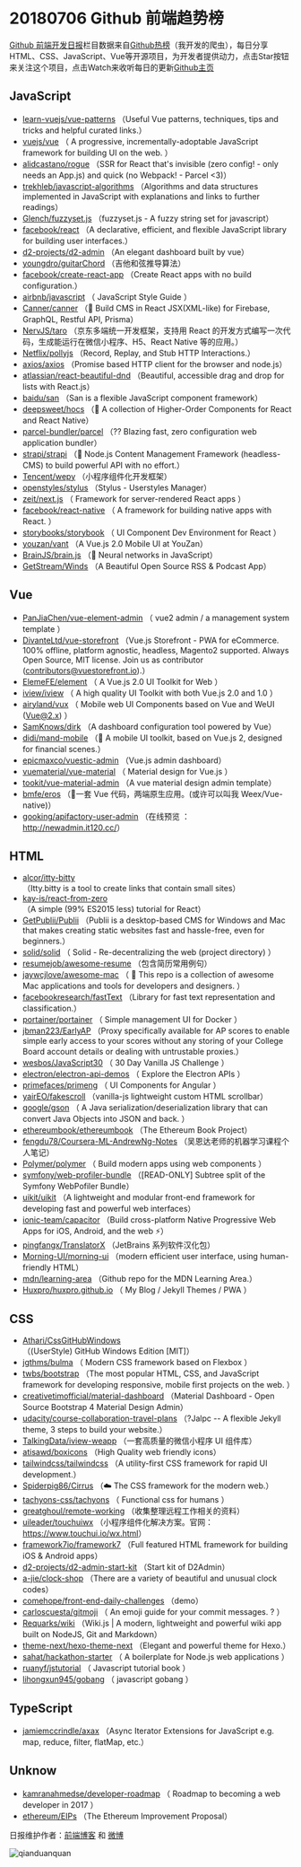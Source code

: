 # 20180706 Github 前端趋势榜

[Github 前端开发日报](http://caibaojian.com/c/news)栏目数据来自[Github热榜](http://news.caibaojian.com/)（我开发的爬虫），每日分享HTML、CSS、JavaScript、Vue等开源项目，为开发者提供动力，点击Star按钮来关注这个项目，点击Watch来收听每日的更新[Github主页](https://github.com/kujian/githubTrending)
## JavaScript

* [learn-vuejs/vue-patterns](https://github.com/learn-vuejs/vue-patterns) （Useful Vue patterns, techniques, tips and tricks and helpful curated links.）
* [vuejs/vue](https://github.com/vuejs/vue) （
        A progressive, incrementally-adoptable JavaScript framework for building UI on the web.
      ）
* [alidcastano/rogue](https://github.com/alidcastano/rogue) （SSR for React that's invisible (zero config! - only needs an App.js) and quick (no Webpack! - Parcel &lt;3)）
* [trekhleb/javascript-algorithms](https://github.com/trekhleb/javascript-algorithms) （Algorithms and data structures implemented in JavaScript with explanations and links to further readings）
* [Glench/fuzzyset.js](https://github.com/Glench/fuzzyset.js) （fuzzyset.js - A fuzzy string set for javascript）
* [facebook/react](https://github.com/facebook/react) （A declarative, efficient, and flexible JavaScript library for building user interfaces.）
* [d2-projects/d2-admin](https://github.com/d2-projects/d2-admin) （An elegant dashboard built by vue）
* [youngdro/guitarChord](https://github.com/youngdro/guitarChord) （吉他和弦推导算法）
* [facebook/create-react-app](https://github.com/facebook/create-react-app) （Create React apps with no build configuration.）
* [airbnb/javascript](https://github.com/airbnb/javascript) （
        JavaScript Style Guide
      ）
* [Canner/canner](https://github.com/Canner/canner) （📡 Build CMS in React JSX(XML-like) for Firebase, GraphQL, Restful API, Prisma）
* [NervJS/taro](https://github.com/NervJS/taro) （京东多端统一开发框架，支持用 React 的开发方式编写一次代码，生成能运行在微信小程序、H5、React Native 等的应用。）
* [Netflix/pollyjs](https://github.com/Netflix/pollyjs) （Record, Replay, and Stub HTTP Interactions.）
* [axios/axios](https://github.com/axios/axios) （Promise based HTTP client for the browser and node.js）
* [atlassian/react-beautiful-dnd](https://github.com/atlassian/react-beautiful-dnd) （Beautiful, accessible drag and drop for lists with React.js）
* [baidu/san](https://github.com/baidu/san) （San is a flexible JavaScript component framework）
* [deepsweet/hocs](https://github.com/deepsweet/hocs) （🍱 A collection of Higher-Order Components for React and React Native）
* [parcel-bundler/parcel](https://github.com/parcel-bundler/parcel) （?? Blazing fast, zero configuration web application bundler）
* [strapi/strapi](https://github.com/strapi/strapi) （🚀 Node.js Content Management Framework (headless-CMS) to build powerful API with no effort.）
* [Tencent/wepy](https://github.com/Tencent/wepy) （小程序组件化开发框架）
* [openstyles/stylus](https://github.com/openstyles/stylus) （Stylus - Userstyles Manager）
* [zeit/next.js](https://github.com/zeit/next.js) （
        Framework for server-rendered React apps
      ）
* [facebook/react-native](https://github.com/facebook/react) （
        A framework for building native apps with React.
      ）
* [storybooks/storybook](https://github.com/storybooks/storybook) （
        UI Component Dev Environment for React
      ）
* [youzan/vant](https://github.com/youzan/vant) （A Vue.js 2.0 Mobile UI at YouZan）
* [BrainJS/brain.js](https://github.com/BrainJS/brain.js) （🤖 Neural networks in JavaScript）
* [GetStream/Winds](https://github.com/GetStream/Winds) （A Beautiful Open Source RSS &amp; Podcast App）

## Vue

* [PanJiaChen/vue-element-admin](https://github.com/PanJiaChen/vue-element-admin) （
        vue2 admin / a management system template
      ）
* [DivanteLtd/vue-storefront](https://github.com/DivanteLtd/vue-storefront) （Vue.js Storefront - PWA for eCommerce. 100% offline, platform agnostic, headless, Magento2 supported. Always Open Source, MIT license. Join us as contributor (contributors@vuestorefront.io).）
* [ElemeFE/element](https://github.com/ElemeFE/element) （
        A Vue.js 2.0 UI Toolkit for Web
      ）
* [iview/iview](https://github.com/iview/iview) （
        A high quality UI Toolkit with both Vue.js 2.0 and 1.0
      ）
* [airyland/vux](https://github.com/airyland/vux) （
        Mobile web UI Components based on Vue and WeUI (Vue@2.x)
      ）
* [SamKnows/dirk](https://github.com/SamKnows/dirk) （A dashboard configuration tool powered by Vue）
* [didi/mand-mobile](https://github.com/didi/mand-mobile) （🔮 A mobile UI toolkit, based on Vue.js 2, designed for financial scenes.）
* [epicmaxco/vuestic-admin](https://github.com/epicmaxco/vuestic-admin) （Vue.js admin dashboard）
* [vuematerial/vue-material](https://github.com/vuematerial/vue-material) （
        Material design for Vue.js
      ）
* [tookit/vue-material-admin](https://github.com/tookit/vue-material-admin) （A vue material design admin template）
* [bmfe/eros](https://github.com/bmfe/eros) （📱一套 Vue 代码，两端原生应用。(或许可以叫我 Weex/Vue-native)）
* [gooking/apifactory-user-admin](https://github.com/gooking/apifactory-user-admin) （在线预览 ： <a href="http://newadmin.it120.cc/" rel="nofollow">http://newadmin.it120.cc/</a>）

## HTML

* [alcor/itty-bitty](https://github.com/alcor/itty-bitty) （Itty.bitty is a tool to create links that contain small sites）
* [kay-is/react-from-zero](https://github.com/kay-is/react-from-zero) （A simple (99% ES2015 less) tutorial for React）
* [GetPublii/Publii](https://github.com/GetPublii/Publii) （Publii is a desktop-based CMS for Windows and Mac that makes creating static websites fast and hassle-free, even for beginners.）
* [solid/solid](https://github.com/solid/solid) （
        Solid - Re-decentralizing the web (project directory)
      ）
* [resumejob/awesome-resume](https://github.com/resumejob/awesome-resume) （包含简历常用例句）
* [jaywcjlove/awesome-mac](https://github.com/jaywcjlove/awesome-mac) （
         This repo is a collection of awesome Mac applications and tools for developers and designers.
      ）
* [facebookresearch/fastText](https://github.com/facebookresearch/fastText) （Library for fast text representation and classification.）
* [portainer/portainer](https://github.com/portainer/portainer) （
        Simple management UI for Docker
      ）
* [jbman223/EarlyAP](https://github.com/jbman223/EarlyAP) （Proxy specifically available for AP scores to enable simple early access to your scores without any storing of your College Board account details or dealing with untrustable proxies.）
* [wesbos/JavaScript30](https://github.com/wesbos/JavaScript30) （
        30 Day Vanilla JS Challenge
      ）
* [electron/electron-api-demos](https://github.com/electron/electron-api-demos) （
        Explore the Electron APIs
      ）
* [primefaces/primeng](https://github.com/primefaces/primeng) （
        UI Components for Angular
      ）
* [yairEO/fakescroll](https://github.com/yairEO/fakescroll) （vanilla-js lightweight custom HTML scrollbar）
* [google/gson](https://github.com/google/gson) （
        A Java serialization/deserialization library that can convert Java Objects into JSON and back.
      ）
* [ethereumbook/ethereumbook](https://github.com/ethereumbook/ethereumbook) （The Ethereum Book Project）
* [fengdu78/Coursera-ML-AndrewNg-Notes](https://github.com/fengdu78/Coursera-ML-AndrewNg-Notes) （吴恩达老师的机器学习课程个人笔记）
* [Polymer/polymer](https://github.com/Polymer/polymer) （
        Build modern apps using web components
      ）
* [symfony/web-profiler-bundle](https://github.com/symfony/web-profiler-bundle) （[READ-ONLY] Subtree split of the Symfony WebPofiler Bundle）
* [uikit/uikit](https://github.com/uikit/uikit) （A lightweight and modular front-end framework for developing fast and powerful web interfaces）
* [ionic-team/capacitor](https://github.com/ionic-team/capacitor) （Build cross-platform Native Progressive Web Apps for iOS, Android, and the web ⚡️）
* [pingfangx/TranslatorX](https://github.com/pingfangx/TranslatorX) （JetBrains 系列软件汉化包）
* [Morning-UI/morning-ui](https://github.com/Morning-UI/morning-ui) （modern efficient user interface, using human-friendly HTML）
* [mdn/learning-area](https://github.com/mdn/learning-area) （Github repo for the MDN Learning Area.）
* [Huxpro/huxpro.github.io](https://github.com/Huxpro/huxpro.github.io) （
        My Blog / Jekyll Themes / PWA
      ）

## CSS

* [Athari/CssGitHubWindows](https://github.com/Athari/CssGitHubWindows) （(UserStyle) GitHub Windows Edition [MIT]）
* [jgthms/bulma](https://github.com/jgthms/bulma) （
        Modern CSS framework based on Flexbox
      ）
* [twbs/bootstrap](https://github.com/twbs/bootstrap) （The most popular HTML, CSS, and JavaScript framework for developing responsive, mobile first projects on the web.
      ）
* [creativetimofficial/material-dashboard](https://github.com/creativetimofficial/material-dashboard) （Material Dashboard - Open Source Bootstrap 4 Material Design Admin）
* [udacity/course-collaboration-travel-plans](https://github.com/udacity/course-collaboration-travel-plans) （?Jalpc -- A flexible Jekyll theme, 3 steps to build your website.）
* [TalkingData/iview-weapp](https://github.com/TalkingData/iview-weapp) （一套高质量的微信小程序 UI 组件库）
* [atisawd/boxicons](https://github.com/atisawd/boxicons) （High Quality web friendly icons）
* [tailwindcss/tailwindcss](https://github.com/tailwindcss/tailwindcss) （A utility-first CSS framework for rapid UI development.）
* [Spiderpig86/Cirrus](https://github.com/Spiderpig86/Cirrus) （☁️ The CSS framework for the modern web.）
* [tachyons-css/tachyons](https://github.com/tachyons-css/tachyons) （
        Functional css for humans
      ）
* [greatghoul/remote-working](https://github.com/greatghoul/remote-working) （收集整理远程工作相关的资料）
* [uileader/touchuiwx](https://github.com/uileader/touchuiwx) （小程序组件化解决方案。官网：<a href="https://www.touchui.io/wx.html" rel="nofollow">https://www.touchui.io/wx.html</a>）
* [framework7io/framework7](https://github.com/framework7io/framework7) （Full featured HTML framework for building iOS &amp; Android apps）
* [d2-projects/d2-admin-start-kit](https://github.com/d2-projects/d2-admin-start-kit) （Start kit of D2Admin）
* [a-jie/clock-shop](https://github.com/a-jie/clock-shop) （There are a variety of beautiful and unusual clock codes）
* [comehope/front-end-daily-challenges](https://github.com/comehope/front-end-daily-challenges) （demo）
* [carloscuesta/gitmoji](https://github.com/carloscuesta/gitmoji) （
        An emoji guide for your commit messages. ? 
      ）
* [Requarks/wiki](https://github.com/Requarks/wiki) （Wiki.js | A modern, lightweight and powerful wiki app built on NodeJS, Git and Markdown）
* [theme-next/hexo-theme-next](https://github.com/theme-next/hexo-theme-next) （Elegant and powerful theme for Hexo.）
* [sahat/hackathon-starter](https://github.com/sahat/hackathon-starter) （
        A boilerplate for Node.js web applications
      ）
* [ruanyf/jstutorial](https://github.com/ruanyf/jstutorial) （
        Javascript tutorial book
      ）
* [lihongxun945/gobang](https://github.com/lihongxun945/gobang) （
        javascript gobang
      ）

## TypeScript

* [jamiemccrindle/axax](https://github.com/jamiemccrindle/axax) （Async Iterator Extensions for JavaScript e.g. map, reduce, filter, flatMap, etc.）

## Unknow

* [kamranahmedse/developer-roadmap](https://github.com/kamranahmedse/developer-roadmap) （
        Roadmap to becoming a web developer in 2017
      ）
* [ethereum/EIPs](https://github.com/ethereum/EIPs) （The Ethereum Improvement Proposal）


日报维护作者：[前端博客](http://caibaojian.com/) 和 [微博](http://caibaojian.com/go/weibo)

![qianduanquan](https://user-images.githubusercontent.com/3055447/38468989-651132ac-3b80-11e8-8e6b-15122322a9d7.png)